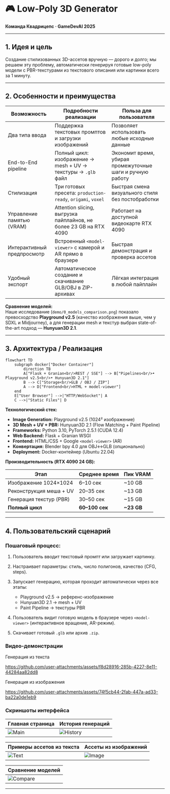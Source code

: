 # 🎮 Low‑Poly 3D Generator  
**Команда Квадрицепс · GameDevAI 2025**

---

## 1. Идея и цель

Создание стилизованных 3D-ассетов вручную — дорого и долго; мы решаем эту проблему, автоматически генерируя готовые low-poly модели с PBR-текстурами из текстового описания или картинки всего за 1 минуту.

---

## 2. Особенности и преимущества

| Возможность                      | Подробности реализации                                             | Польза для пользователя                                   |
|----------------------------------|--------------------------------------------------------------------|-----------------------------------------------------------|
| Два типа ввода                   | Поддержка текстовых промптов и загрузки изображений                | Позволяет использовать любые исходные данные              |
| End-to-End pipeline              | Полный цикл: изображение → mesh + UV → текстуры → `.glb` файл      | Экономит время, убирая промежуточные шаги и ручную работу |
| Стилизация                       | Три готовых пресета: `production-ready`, `origami`, `voxel`        | Быстрая смена визуального стиля без постобработки         |
| Управление памятью (VRAM)        | Attention slicing, выгрузка пайплайнов, не более 23 GB на RTX 4090 | Работает на доступной видеокарте RTX 4090                 |
| Интерактивный предпросмотр       | Встроенный `<model-viewer>` с камерой и AR прямо в браузере        | Быстрая демонстрация и проверка ассетов                   |
| Удобный экспорт                  | Автоматическое создание и скачивание GLB/OBJ в ZIP-архивах         | Лёгкая интеграция в любой пайплайн                        |

**Сравнение моделей:**  
Наше исследование (`demo/0_models_comparison.png`) показало превосходство **Playground v2.5** (качество изображения выше, чем у SDXL и Midjourney), а для генерации mesh и текстур выбран state-of-the-art подход — **Hunyuan3D 2.1**.

---

## 3. Архитектура / Реализация

```mermaid
flowchart TD
    subgraph docker["Docker Container"]
        direction TB
        A["Flask + Granian<br/>REST / SSE"] --> B["Pipelines<br/>• Playground v2.5<br/>• Hunyuan3D 2.1"]
        B --> C["Storage<br/>GLB / OBJ / ZIP"]
        A --> D["Frontend<br/>HTML + model-viewer"]
    end
    E["User Browser"] -->|"HTTP/WebSocket"| A
    C -->|"Static Files"| D
````

**Технологический стек:**

* **Image Generation:** Playground v2.5 (1024² изображение)
* **3D Mesh + UV + PBR:** Hunyuan3D 2.1 (Flow Matching + Paint Pipeline)
* **Frameworks:** Python 3.10, PyTorch 2.5.1 (CUDA 12.4)
* **Web Backend:** Flask + Granian WSGI
* **Frontend:** HTML/CSS + Google `<model-viewer>` (AR)
* **Конвертация:** Blender bpy 4.0 для OBJ↔GLB (опционально)
* **Deployment:** Docker-контейнер (Ubuntu 22.04)

**Производительность (RTX 4090 24 GB):**

| Этап                    | Среднее время  | Пик VRAM    |
| ----------------------- | -------------- | ----------- |
| Изображение 1024×1024   | 6–10 сек       | \~10 GB     |
| Реконструкция меша + UV | 20–35 сек      | \~13 GB     |
| Генерация текстур (PBR) | 30–50 сек      | \~15 GB     |
| **Полный цикл**         | **60–100 сек** | **\~23 GB** |

---

## 4. Пользовательский сценарий

### Пошаговый процесс:

1. Пользователь вводит текстовый промпт или загружает картинку.
2. Настраивает параметры: стиль, число полигонов, качество (CFG, steps).
3. Запускает генерацию, которая проходит автоматически через все этапы:

   * Playground v2.5 → референс-изображение
   * Hunyuan3D 2.1 → mesh + UV
   * Paint Pipeline → текстуры PBR
4. Пользователь видит готовую модель в браузере через `<model-viewer>` (интерактивное вращение, AR-режим).
5. Скачивает готовый `.glb` или архив `.zip`.

### Видео-демонстрации
Генерация из текста

https://github.com/user-attachments/assets/f8d28916-285b-4227-8e11-44284aa82dd8

Генерация из изображения

https://github.com/user-attachments/assets/74f5cb44-2fab-447a-ad33-ba22a0de1eb9


### Скриншоты интерфейса

| Главная страница            | История генераций            |
| --------------------------- | ---------------------------- |
| ![Main](demo/main_page.png) | ![History](demo/history.png) |

| Примеры ассетов из текста            | Ассеты из изображений                 |
| ------------------------------------ | ------------------------------------- |
| ![Text](demo/text_promt_results.png) | ![Image](demo/image_promt_result.png) |

| Сравнение моделей                        |
| ---------------------------------------- |
| ![Compare](demo/0_models_comparison.png) |

---
